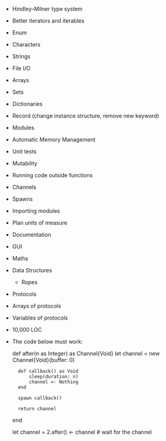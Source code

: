- Hindley–Milner type system

- Better iterators and iterables
- Enum
- Characters
- Strings
- File I/O
- Arrays
- Sets
- Dictionaries
- Record (change instance structure, remove new keyword)
- Modules
- Automatic Memory Management
- Unit tests
- Mutability
- Running code outside functions
- Channels
- Spawns
- Importing modules
- Plan units of measure
- Documentation
- GUI
- Maths
- Data Structures
  - Ropes
- Protocols
- Arrays of protocols
- Variables of protocols

- 10,000 LOC

- The code below must work:

    def after(n as Integer) as Channel{Void}
        let channel = new Channel{Void}(buffer: 0)
    
        def callback() as Void
            sleep(duration: n)
            channel <- Nothing
        end
    
        spawn callback()
    
        return channel
    end
    
    let channel = 2.after()
    <- channel  # wait for the channel
